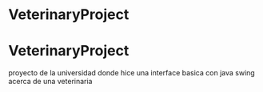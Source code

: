 # VeterinaryProject
# VeterinaryProject
proyecto de la universidad donde hice una interface basica con java swing acerca de una veterinaria 

